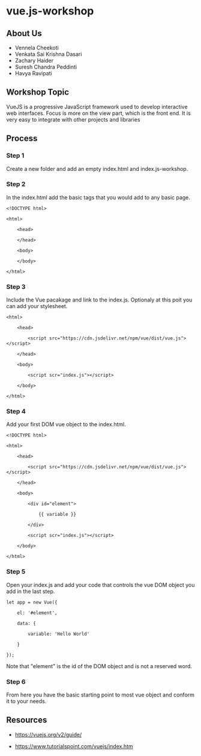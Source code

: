 # vue.js-workshop


## About Us
* Vennela Cheekoti
* Venkata Sai Krishna Dasari
* Zachary Haider
* Suresh Chandra Peddinti
* Havya Ravipati


## Workshop Topic
VueJS is a progressive JavaScript framework used to develop interactive web interfaces. Focus is more on the view part, which is the front end. It is very easy to integrate with other projects and libraries

## Process
### Step 1
Create a new folder and add an empty index.html and index.js-workshop.
### Step 2 
In the index.html add the basic tags that you would add to any basic page.

	<!DOCTYPE html>

	<html>

		<head>

		</head>

		<body>

		</body>

	</html>

### Step 3
Include the Vue pacakage and link to the index.js. Optionaly at this poit you can add your stylesheet.
	<!DOCTYPE html>

	<html>

		<head>

			<script src="https://cdn.jsdelivr.net/npm/vue/dist/vue.js"></script>

		</head>

		<body>

			<script scr="index.js"></script>

		</body>

	</html>

### Step 4
Add your first DOM vue object to the index.html.

	<!DOCTYPE html>

	<html>

		<head>

			<script src="https://cdn.jsdelivr.net/npm/vue/dist/vue.js"></script>

		</head>

		<body>

			<div id="element">

				{{ variable }}

			</div>

			<script scr="index.js"></script>

		</body>

	</html>

### Step 5
Open your index.js and add your code that controls the vue DOM object you add in the last step.

	let app = new Vue({ 
  
		el: '#element',

		data: {

			variable: 'Hello World'
		
		}

	});

Note that "element" is the id of the DOM object and is not a reserved word.

### Step 6

From here you have the basic starting point to most vue object and conform it to your needs. 

Resources
------

+ <https://vuejs.org/v2/guide/>

+ <https://www.tutorialspoint.com/vuejs/index.htm>


